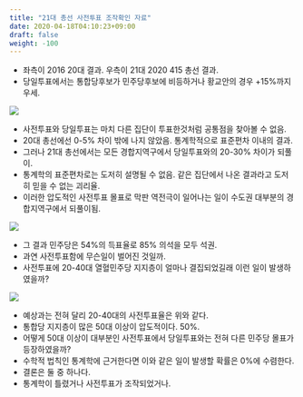 ```yaml
---
title: "21대 총선 사전투표 조작확인 자료"
date: 2020-04-18T04:10:23+09:00
draft: false
weight: -100
---
```


- 좌측이 2016 20대 결과. 우측이 21대 2020 415 총선 결과.
- 당일투표에서는 통합당후보가 민주당후보에 비등하거나 황교안의 경우 +15%까지 우세.

[![](/images/1587145348.jpg)](/images/1587145348.jpg)

- 사전투표와 당일투표는 마치 다른 집단이 투표한것처럼 공통점을 찾아볼 수 없음.
- 20대 총선에선 0-5% 차이 밖에 나지 않았음. 통계학적으로 표준편차 이내의 결과.
- 그러나 21대 총선에서는 모든 경합지역구에서 당일투표와의 20-30% 차이가 되풀이.
- 통계학의 표준편차로는 도저히 설명될 수 없음. 같은 집단에서 나온 결과라고 도저히 믿을 수 없는 괴리율.
- 이러한 압도적인 사전투표 몰표로 막판 역전극이 일어나는 일이 수도권 대부분의 경합지역구에서 되풀이됨.

![](/images/54-85.jpg)

- 그 결과 민주당은 54%의 득표율로 85% 의석을 모두 석권.
- 과연 사전투표함에 무슨일이 벌어진 것일까.
- 사전투표에 20-40대 열혈민주당 지지층이 얼마나 결집되었길래 이런 일이 발생하였을까?

![](/images/2020041700135_0.png)

- 예상과는 전혀 달리 20-40대의 사전투표율은 위와 같다.
- 통합당 지지층이 많은 50대 이상이 압도적이다. 50%.
- 어떻게 50대 이상이 대부분인 사전투표에서 당일투표와는 전혀 다른 민주당 몰표가 등장하였을까?
- 수학적 법칙인 통계학에 근거한다면 이와 같은 일이 발생할 확률은 0%에 수렴한다.
- 결론은 둘 중 하나다. 
- 통계학이 틀렸거나 사전투표가 조작되었거나.
